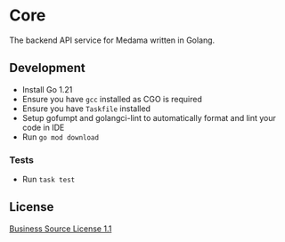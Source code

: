 # Core

The backend API service for Medama written in Golang.

## Development

- Install Go 1.21
- Ensure you have `gcc` installed as CGO is required
- Ensure you have `Taskfile` installed
- Setup gofumpt and golangci-lint to automatically format and lint your code in IDE
- Run `go mod download`

### Tests

- Run `task test`

## License

[Business Source License 1.1](LICENSE)
